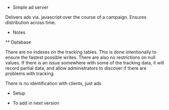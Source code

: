 * Simple ad server

Delivers ads via. javascript over the course of a campaign. 
Ensures distribution across time.

* Notes

** Database

There are no indexes on the tracking tables. This is done intentionally to ensure the fastest possible writes.
There are also no restrictions on null values. If there is an issue somewhere with some of the tracking data, it will record partial data, and allow administrators to discover if there are problems with tracking.

There is no identification with clients, just ads

* Setup

* To add in next version